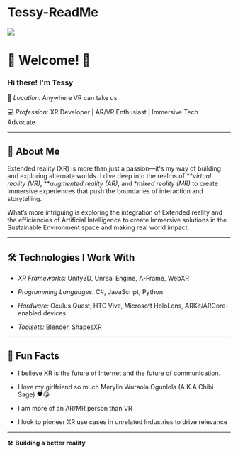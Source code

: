 # Tessy-ReadMe
![](https://lh7-rt.googleusercontent.com/docsz/AD_4nXcLBgKHgjzNc-nfVHsCSr9jrIYyocjZAXeBrsuueUdybNYL2GITTfO9Nz5w47tMhYzJYgxhnDR0mGy5EIrO9cX790oo63X6rJVqtTiW0r29lfzyub2O-E8nlbqQhSjvow7IhOx3bw?key=5wdDgIDSLAobQBW7Gss6qoeA)

# 👾 Welcome! 🌌  

### Hi there! I'm Tessy

📍 *Location:* Anywhere VR can take us  

💻 *Profession:* XR Developer | AR/VR Enthusiast | Immersive Tech Advocate  

---




## 🚀 About Me  

Extended reality (XR) is more than just a passion—it's my way of building and exploring alternate worlds. I dive deep into the realms of ***virtual reality (VR)*, ***augmented reality (AR)*, and **mixed reality (MR)* to create immersive experiences that push the boundaries of interaction and storytelling.

What’s more intriguing is exploring the integration of Extended reality and the efficiencies of Artificial Intelligence to create Immersive solutions in the Sustainable Environment space and making real world impact. 

---

## 🛠 Technologies I Work With  

- *XR Frameworks:* Unity3D, Unreal Engine, A-Frame, WebXR  

- *Programming Languages:* C#, JavaScript, Python  

- *Hardware:* Oculus Quest, HTC Vive, Microsoft HoloLens, ARKit/ARCore-enabled devices  

- *Toolsets:* Blender, ShapesXR

---

## 🌟 Fun Facts  

- I believe XR is the future of Internet and the future of communication. 

- I love my girlfriend so much Merylin Wuraola Ogunlola (A.K.A Chibi Sage) ❤️😘

- I am more of an AR/MR person than VR

- I look to pioneer XR use cases in unrelated Industries to drive relevance

---

🛠 **Building a better reality**
